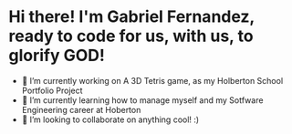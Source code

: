 # Hi there! I'm Gabriel Fernandez, ready to code for us, with us, to glorify GOD!

- 🔭 I’m currently working on A 3D Tetris game, as my Holberton School Portfolio Project
- 🌱 I’m currently learning how to manage myself and my Sotfware Engineering career at Hoberton
- 👯 I’m looking to collaborate on anything cool! :)

